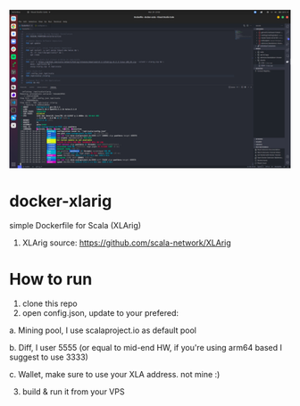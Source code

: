 ![Screenshot](yay-its-works.png)

# docker-xlarig
simple Dockerfile for Scala (XLArig)
1. XLArig source: https://github.com/scala-network/XLArig

# How to run
1. clone this repo
2. open config.json, update to  your prefered:

a. Mining pool, I use scalaproject.io as default pool

b. Diff, I user 5555 (or equal to mid-end HW, if you're using arm64 based I suggest to use 3333)

c. Wallet, make sure to use your XLA address. not mine :)

3. build & run it from your VPS
